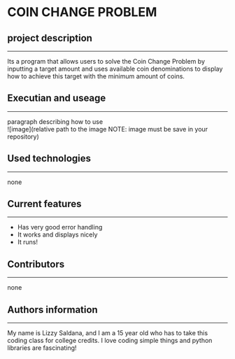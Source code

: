 # COIN CHANGE PROBLEM

## project description
---
Its a program that allows users to solve the Coin Change Problem by inputting a target amount and uses available coin denominations to display how to achieve this target with the minimum amount of coins.

## Executian and useage
---
paragraph describing how to use  
![image](relative path to the image NOTE: image must be save in your repository)  

## Used technologies
---
none 

## Current features
---
+ Has very good error handling
+ It works and displays nicely
+ It runs!

## Contributors
---
none

## Authors information
---
My name is Lizzy Saldana, and I am a 15 year old who has to take this coding class for college credits. I love coding simple things and python libraries are fascinating! 
